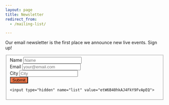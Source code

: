 ```yaml
---
layout: page
title: Newsletter
redirect_from:
  - /mailing-list/

---
```


Our email newsletter is the first place we announce new live events. Sign up!

<form action="http://newsletter.grownupsreadthingstheywroteaskids.com/subscribe" method="POST" accept-charset="utf-8" class="pure-form pure-form-aligned">
  <fieldset>
  <div class="pure-control-group">
  	<label for="name">Name</label>
  	<input type="text" name="name" id="name" placeholder="Name">
  </div>

  <div class="pure-control-group">
  	<label for="email">Email</label>
  	<input type="text" name="email" id="email" placeholder="your@email.com">
  </div>

  <div class="pure-control-group">
	 <label for="City">City</label>
	 <input type="text" name="City" id="City" placeholder="City">
  </div>

  <div class="pure-controls">
	 <button type="submit" class="pure-button pure-button-primary" name="submit" id="submit" style="background-color: #f37749;">Submit</button>
  </div>

    <input type="hidden" name="list" value="etW6B40hkAJ4FkY9FvApEQ">

  </fieldset>
</form>


<script type="text/javascript">
var hashParams = window.location.hash.substr(1).split('&');
for(var i = 0; i < hashParams.length; i++){
    var p = hashParams[i].split('=');
    document.getElementById(p[0]).value = decodeURIComponent(p[1]);;
}
</script>